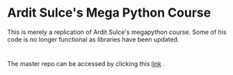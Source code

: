 # Ardit Sulce's Mega Python Course
This is merely a replication of Ardit Sulce's megapython course. Some of his code is no longer functional as libraries have been updated.


#
The master repo can be accessed by clicking this [link](https://github.com/AvyanshKatiyar/megapython/tree/master) .
